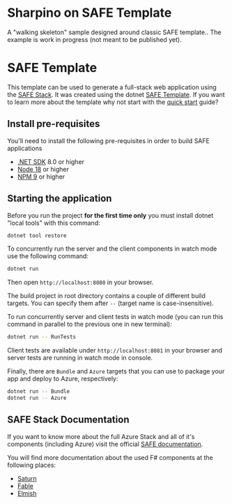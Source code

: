 # Sharpino on SAFE Template
A "walking skeleton" sample designed around classic SAFE template..
The example is work in progress (not meant to be published yet).

# SAFE Template

This template can be used to generate a full-stack web application using the [SAFE Stack](https://safe-stack.github.io/). It was created using the dotnet [SAFE Template](https://safe-stack.github.io/docs/template-overview/). If you want to learn more about the template why not start with the [quick start](https://safe-stack.github.io/docs/quickstart/) guide?

## Install pre-requisites

You'll need to install the following pre-requisites in order to build SAFE applications

* [.NET SDK](https://www.microsoft.com/net/download) 8.0 or higher
* [Node 18](https://nodejs.org/en/download/) or higher
* [NPM 9](https://www.npmjs.com/package/npm) or higher

## Starting the application

Before you run the project **for the first time only** you must install dotnet "local tools" with this command:

```bash
dotnet tool restore
```

To concurrently run the server and the client components in watch mode use the following command:

```bash
dotnet run
```

Then open `http://localhost:8080` in your browser.

The build project in root directory contains a couple of different build targets. You can specify them after `--` (target name is case-insensitive).

To run concurrently server and client tests in watch mode (you can run this command in parallel to the previous one in new terminal):

```bash
dotnet run -- RunTests
```

Client tests are available under `http://localhost:8081` in your browser and server tests are running in watch mode in console.

Finally, there are `Bundle` and `Azure` targets that you can use to package your app and deploy to Azure, respectively:

```bash
dotnet run -- Bundle
dotnet run -- Azure
```

## SAFE Stack Documentation

If you want to know more about the full Azure Stack and all of it's components (including Azure) visit the official [SAFE documentation](https://safe-stack.github.io/docs/).

You will find more documentation about the used F# components at the following places:

* [Saturn](https://saturnframework.org/)
* [Fable](https://fable.io/docs/)
* [Elmish](https://elmish.github.io/elmish/)
